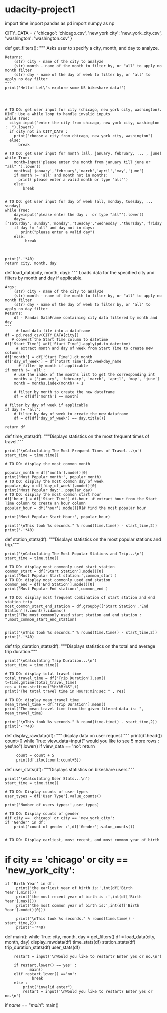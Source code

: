 # udacity-project1
import time
import pandas as pd
import numpy as np

CITY_DATA = { 'chicago': 'chicago.csv',
              'new york city': 'new_york_city.csv',
              'washington': 'washington.csv' }

def get_filters():
    """
    Asks user to specify a city, month, and day to analyze.

    Returns:
        (str) city - name of the city to analyze
        (str) month - name of the month to filter by, or "all" to apply no month filter
        (str) day - name of the day of week to filter by, or "all" to apply no day filter
    """
    print('Hello! Let\'s explore some US bikeshare data!')
    
    
        
       
    # TO DO: get user input for city (chicago, new york city, washington). HINT: Use a while loop to handle invalid inputs
    while True:   
      city= input("enter the city from chicago, new york city, washington :  ").lower()
      if city not in CITY_DATA :
        print("choose a city from chicago, new york city, washington")
      else:
          break 
     
    # TO DO: get user input for month (all, january, february, ... , june)
    while True:
        month=input('please enter the month from january till june or   "all" ').lower()
        months=['january','february','march','april','may','june']
        if month != 'all' and month not in months:
          print('please enter a valid month or type "all"')
        else:
            break
              

    # TO DO: get user input for day of week (all, monday, tuesday, ... sunday)
    while True:
        day=input('please enter the day :  or type "all"').lower()
        days=['saturday','sunday','monday','tuesday','wednesday','thursday','friday']
        if day != 'all' and day not in days:
           print("please enter a valid day")
        else: 
             break
           
    

    print('-'*40)
    return city, month, day


def load_data(city, month, day):
    """
    Loads data for the specified city and filters by month and day if applicable.

    Args:
        (str) city - name of the city to analyze
        (str) month - name of the month to filter by, or "all" to apply no month filter
        (str) day - name of the day of week to filter by, or "all" to apply no day filter
    Returns:
        df - Pandas DataFrame containing city data filtered by month and day
    """
         # load data file into a dataframe       
    df = pd.read_csv(CITY_DATA[city]) 
       # convert the Start Time column to datetime
    df['Start Time'] =df['Start Time'].apply(pd.to_datetime)
         # extract month and day of week from Start Time to create new columns
    df['month'] = df['Start Time'].dt.month
    df['day_of_week'] = df['Start Time'].dt.weekday_name
          # filter by month if applicable
    if month != 'all':
        # use the index of the months list to get the corresponding int
        months = ['january', 'february', 'march', 'april', 'may', 'june']
        month = months.index(month) + 1

        # filter by month to create the new dataframe
        df = df[df['month'] == month]

    # filter by day of week if applicable
    if day != 'all':
        # filter by day of week to create the new dataframe
        df = df[df['day_of_week'] == day.title()]      

    return df


def time_stats(df):
    """Displays statistics on the most frequent times of travel."""

    print('\nCalculating The Most Frequent Times of Travel...\n')
    start_time = time.time()

    # TO DO: display the most common month

    popular_month = df['month'].mode()[0]
    print('Most Popular month:', popular_month)
    # TO DO: display the most common day of week
    popular_day = df['day_of_week'].mode()[0]
    print('Most Popular day:', popular_day)
    # TO DO: display the most common start hour
    df['hour'] = df['Start Time'].dt.hour  # extract hour from the Start Time column to create an hour column
    popular_hour = df['hour'].mode()[0]# find the most popular hour

    print('Most Popular Start Hour:', popular_hour)

    print("\nThis took %s seconds." % round(time.time() - start_time,2))
    print('-'*40)


def station_stats(df):
    """Displays statistics on the most popular stations and trip."""

    print('\nCalculating The Most Popular Stations and Trip...\n')
    start_time = time.time()

    # TO DO: display most commonly used start station
    common_start = df['Start Station'].mode()[0]
    print('Most Popular Start station:',common_start )
    # TO DO: display most commonly used end station
    common_end = df['End Station'].mode()[0]
    print('Most Popular End station:',common_end )

    # TO DO: display most frequent combination of start station and end station trip
    most_common_start_end_station = df.groupby(['Start Station','End Station']).count().idxmax()
    print("The most commonly used start station and end station : ",most_common_start_end_station) 
          

    print("\nThis took %s seconds." % round(time.time() - start_time,2))
    print('-'*40)


def trip_duration_stats(df):
    """Displays statistics on the total and average trip duration."""
    
    print('\nCalculating Trip Duration...\n')
    start_time = time.time()

    # TO DO: display total travel time
    total_travel_time = df['Trip Duration'].sum()
    t=time.gmtime(total_travel_time)
    res = time.strftime("%H:%M:%S",t)
    print("The total travel time in Hours:min:sec " , res)

    # TO DO: display mean travel time
    mean_travel_time = df['Trip Duration'].mean()
    print("The mean travel time from the given fitered data is: ", mean_travel_time)

    print("\nThis took %s seconds." % round(time.time() - start_time,2))
    print('-'*40)
def display_rawdata(df):
      """ display data on user request """
      print(df.head())
      count=0
      while True: 
         view_data=input(" would you like to see 5 more rows : yes\no").lower()
         if view_data == 'no':
             return
         
         count = count + 5
         print(df.iloc[count:count+5])
        

def user_stats(df):
    """Displays statistics on bikeshare users."""

    print('\nCalculating User Stats...\n')
    start_time = time.time()
    
    # TO DO: Display counts of user types
    user_types = df['User Type'].value_counts()

    print('Number of users types:',user_types)

    # TO DO: Display counts of gender
    #if city == 'chicago' or city == 'new_york_city':
    if 'Gender' in df:
        print('count of gender :',df['Gender'].value_counts())
                

    # TO DO: Display earliest, most recent, and most common year of birth
   # if city == 'chicago' or city == 'new_york_city':
    if 'Birth Year' in df:
         print('the earliest year of birth is:',int(df['Birth Year'].min()))
         print('the most recent year of birth is :',int(df['Birth Year'].max()))
         print('the most common year of birth is:',int(df['Birth Year'].mode()[0]))

         print("\nThis took %s seconds." % round(time.time() - start_time,2))
         print('-'*40)
                      
                         
def main():
   while True:
        city, month, day = get_filters()
        df = load_data(city, month, day)
        display_rawdata(df)
        time_stats(df)
        station_stats(df)
        trip_duration_stats(df)
        user_stats(df)
       
        restart = input('\nWould you like to restart? Enter yes or no.\n')
        
        if restart.lower() =='yes' :
               main()
        elif restart.lower() =='no':
                break
        else :
            print("invalid enter")
            restart = input('\nWould you like to restart? Enter yes or no.\n')
if _name_ == "_main_":
	 main()
